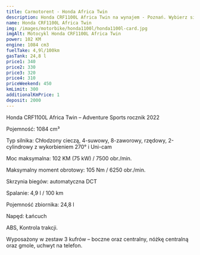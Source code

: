 ```yaml
---
title: Carmotorent - Honda Africa Twin
description: Honda CRF1100L Africa Twin na wynajem - Poznań. Wybierz się na weekendową wycieczkę motocyklem z automatyczną skrzynią biegów. Pokonuj zakręty i ciesz się wolnością.
name: Honda CRF1100L Africa Twin
img: /images/motorbike/honda1100l/honda1100l-card.jpg
imgAlt: Motocykl Honda CRF1100L Africa Twin
power: 102 KM
engine: 1084 cm3
fuelTake: 4,9l/100km
gasTank: 24,8 l
price1: 340
price2: 330
price3: 320
price4: 310
priceWeekend: 450
kmLimit: 300
additionalKmPrice: 1
deposit: 2000
---
```


Honda CRF1100L Africa Twin – Adventure Sports rocznik 2022

Pojemność: 1084 cm³

Typ silnika: Chłodzony cieczą, 4-suwowy, 8-zaworowy, rzędowy, 2-cylindrowy z wykorbieniem 270° i Uni-cam

Moc maksymalna: 102 KM (75 kW) / 7500 obr./min.

Maksymalny moment obrotowy: 105 Nm / 6250 obr./min.

Skrzynia biegów: automatyczna DCT

Spalanie: 4,9 l / 100 km

Pojemność zbiornika: 24,8 l

Napęd: Łańcuch

ABS, Kontrola trakcji.

Wyposażony w zestaw 3 kufrów – boczne oraz centralny, nóżkę centralną oraz gmole, uchwyt na telefon.
